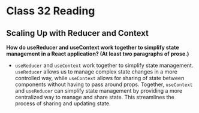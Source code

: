 # Class 32 Reading

## Scaling Up with Reducer and Context

**How do useReducer and useContext work together to simplify state management in a React application? (At least two paragraphs of prose.)**
- `useReducer` and `useContext` work together to simplify state management. `useReducer` allows us to manage complex state changes in a more controlled way, while `useContext` allows for sharing of state between components without having to pass around props.
Together, `useContext` and `useReducer` can simplify state management by providing a more centralized way to manage and share state. This streamlines the process of sharing and updating state.
